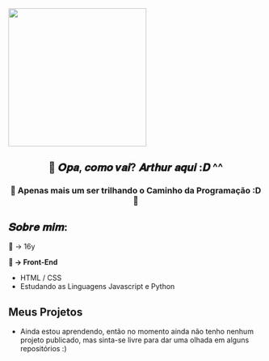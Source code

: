 <img src="https://i.pinimg.com/originals/7a/83/82/7a8382edf9fa4b1dcbb23eaada75bb10.gif" style="margin: auto; width: 273px; height: auto;">
<h2 align="center"> 👋 𝑶𝒑𝒂, 𝒄𝒐𝒎𝒐 𝒗𝒂𝒊? 𝑨𝒓𝒕𝒉𝒖𝒓 𝒂𝒒𝒖𝒊 :𝑫 ^^ </h2>
<h3 align="center"> 
📿 Apenas mais um ser trilhando o Caminho da Programação :D 📿
 </h3>
<h2> 𝑺𝒐𝒃𝒓𝒆 𝒎𝒊𝒎: </h2> 

<p>
 🎂 → 16y
</p>

<p> 
  <strong> 📌 → Front-End </strong>
</p>
<ul>
  <li> HTML / CSS
  <li> Estudando as Linguagens Javascript e Python
</ul>   

<h2> Meus Projetos </h2>

<ul>
  <li> Ainda estou aprendendo, então no momento ainda não tenho nenhum projeto publicado, mas sinta-se livre para dar uma olhada em alguns repositórios :)
